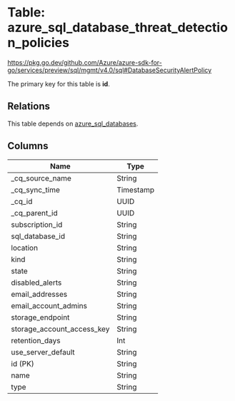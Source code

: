 # Table: azure_sql_database_threat_detection_policies

https://pkg.go.dev/github.com/Azure/azure-sdk-for-go/services/preview/sql/mgmt/v4.0/sql#DatabaseSecurityAlertPolicy

The primary key for this table is **id**.

## Relations
This table depends on [azure_sql_databases](azure_sql_databases.md).

## Columns
| Name          | Type          |
| ------------- | ------------- |
|_cq_source_name|String|
|_cq_sync_time|Timestamp|
|_cq_id|UUID|
|_cq_parent_id|UUID|
|subscription_id|String|
|sql_database_id|String|
|location|String|
|kind|String|
|state|String|
|disabled_alerts|String|
|email_addresses|String|
|email_account_admins|String|
|storage_endpoint|String|
|storage_account_access_key|String|
|retention_days|Int|
|use_server_default|String|
|id (PK)|String|
|name|String|
|type|String|